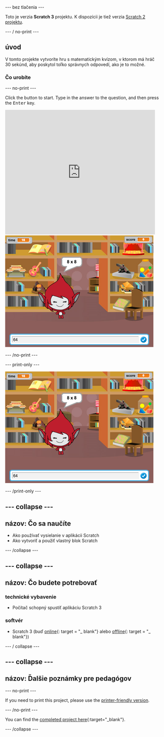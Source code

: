 \--- bez tlačenia \---

Toto je verzia **Scratch 3** projektu. K dispozícii je tiež verzia [Scratch 2 projektu](https://projects.raspberrypi.org/en/projects/brain-game-scratch2).

\--- / no-print \---

## úvod

V tomto projekte vytvoríte hru s matematickým kvízom, v ktorom má hráč 30 sekúnd, aby poskytol toľko správnych odpovedí, ako je to možné.

### Čo urobíte

\--- no-print \---

Click the button to start. Type in the answer to the question, and then press the <kbd>Enter</kbd> key.

<div class="scratch-preview">
  <iframe allowtransparency="true" width="485" height="402" src="https://scratch.mit.edu/projects/embed/250234955/?autostart=false" frameborder="0" scrolling="no"></iframe>
  <img src="images/brain-final.png">
</div>

\--- /no-print \---

\--- print-only \---

![Brain Game](images/brain-final.png)

\--- /print-only \---

## \--- collapse \---

## názov: Čo sa naučíte

+ Ako používať vysielanie v aplikácii Scratch
+ Ako vytvoriť a použiť vlastný blok Scratch

\--- /collapse \---

## \--- collapse \---

## názov: Čo budete potrebovať

### technické vybavenie

+ Počítač schopný spustiť aplikáciu Scratch 3

### softvér

+ Scratch 3 (buď [online](http://rpf.io/scratchon){: target = "_ blank"} alebo [offline](http://rpf.io/scratchoff){: target = "_ blank"})

\--- / collapse \---

## \--- collapse \---

## názov: Ďalšie poznámky pre pedagógov

\--- no-print \---

If you need to print this project, please use the [printer-friendly version](https://projects.raspberrypi.org/en/projects/brain-game/print).

\--- /no-print \---

You can find the [completed project here](http://rpf.io/p/en/brain-game-get){:target="_blank"}.

\--- /collapse \---